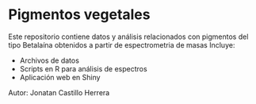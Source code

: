 # Pigmentos vegetales

Este repositorio contiene datos y análisis relacionados con pigmentos del tipo Betalaína  obtenidos a partir de espectrometria de masas
 Incluye:

- Archivos de datos
- Scripts en R para análisis de espectros
- Aplicación web en Shiny

Autor: Jonatan Castillo Herrera


